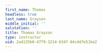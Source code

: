 ```yaml
---
first_name: Thomas
headless: true
last_name: Grayson
middle_initial: ''
salutation: ''
title: Thomas Grayson
type: instructor
uid: 2a4125b0-4779-3214-6347-84cdd7e51be2
---
```

